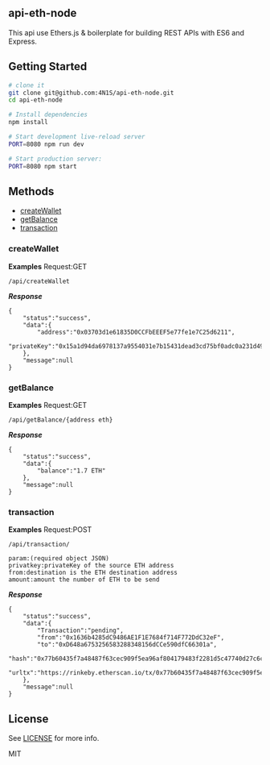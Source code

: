 ## api-eth-node

This api use Ethers.js & boilerplate for building REST APIs with ES6 and Express.


## Getting Started

```sh
# clone it
git clone git@github.com:4N1S/api-eth-node.git
cd api-eth-node

# Install dependencies
npm install

# Start development live-reload server
PORT=8080 npm run dev

# Start production server:
PORT=8080 npm start
```

## Methods

* [createWallet](#createWallet)
* [getBalance](#getBalance)
* [transaction](#transaction)

### createWallet

**Examples**
Request:GET

    /api/createWallet

***Response***

```javasctipt
{
	"status":"success",
	"data":{
		"address":"0x03703d1e61835D0CCFbEEEF5e77fe1e7C25d6211",
		"privateKey":"0x15a1d94da6978137a9554031e7b15431dead3cd75bf0adc0a231d496e3924084"
	},
	"message":null
}
```

### getBalance

**Examples**
Request:GET

    /api/getBalance/{address eth}

***Response***

```javasctipt
{
	"status":"success",
	"data":{
		"balance":"1.7 ETH"
	},
	"message":null
}
```

### transaction

**Examples**
Request:POST

    /api/transaction/

    param:(required object JSON)
    privatkey:privateKey of the source ETH address
    from:destination is the ETH destination address
    amount:amount the number of ETH to be send


***Response***

```javasctipt
{
	"status":"success",
	"data":{
		"Transaction":"pending",
		"from":"0x1636b4285dC9486AE1F1E7684f714F772DdC32eF",
		"to":"0xD648a6753256583288348156dCCe590dfC66301a",
		"hash":"0x77b60435f7a48487f63cec909f5ea96af804179483f2281d5c47740d27c6c051",
		"urltx":"https://rinkeby.etherscan.io/tx/0x77b60435f7a48487f63cec909f5ea96af804179483f2281d5c47740d27c6c051"
	},
	"message":null
}
```


## License

See [LICENSE](LICENSE) for more info.

MIT
